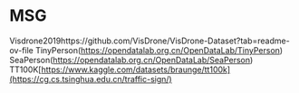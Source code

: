 # MSG
Visdrone2019https://github.com/VisDrone/VisDrone-Dataset?tab=readme-ov-file
TinyPerson(https://opendatalab.org.cn/OpenDataLab/TinyPerson)
SeaPerson(https://opendatalab.org.cn/OpenDataLab/SeaPerson)
TT100K[https://www.kaggle.com/datasets/braunge/tt100k](https://cg.cs.tsinghua.edu.cn/traffic-sign/)
